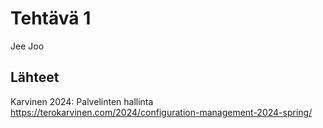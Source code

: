 # Tehtävä 1
Jee
Joo

## Lähteet
Karvinen 2024: Palvelinten hallinta https://terokarvinen.com/2024/configuration-management-2024-spring/
